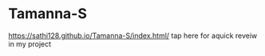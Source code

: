 # Tamanna-S
 https://sathi128.github.io/Tamanna-S/index.html/ tap here for aquick reveiw in my project
 
